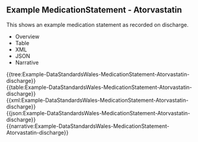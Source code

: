 <div class="warning"><span class="ClinicalWarn"></span></div>

## Example MedicationStatement - Atorvastatin
This shows an example medication statement as recorded on discharge.

<div class="tab-wrap">
  <ul class="tab-head">
    <li class="tablink" onclick="openCity(this,'tabtree')" data-target="tabtree">
      Overview
    </li>
    <li class="tablink" onclick="openCity(this,'tabtable')" data-target="tabtable">
      Table
    </li>
    <li class="tablink tab-active" onclick="openCity(this,'tabxml')" data-target="tabxml">
      XML
    </li>    
    <li class="tablink" onclick="openCity(this,'tabjson')" data-target="tabjson">
      JSON
    </li>    
    <li class="tablink" onclick="openCity(this,'tabnarrative')" data-target="tabnarrative">
      Narrative
    </li>
  </ul>
  <div class="tab-main">
    <div id="tabtree" class="tabcontent">
      {{tree:Example-DataStandardsWales-MedicationStatement-Atorvastatin-discharge}}
    </div>
    <div id="tabtable" class="tabcontent">
      {{table:Example-DataStandardsWales-MedicationStatement-Atorvastatin-discharge}}
    </div>       
    <div id="tabxml" class="tabcontent active">      
      {{xml:Example-DataStandardsWales-MedicationStatement-Atorvastatin-discharge}}
    </div>
    <div id="tabjson" class="tabcontent">
      {{json:Example-DataStandardsWales-MedicationStatement-Atorvastatin-discharge}}
    </div>       
    <div id="tabnarrative" class="tabcontent">
      {{narrative:Example-DataStandardsWales-MedicationStatement-Atorvastatin-discharge}}
    </div>  
  </div>
</div>
